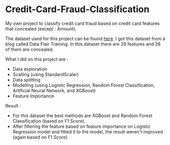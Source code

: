# Credit-Card-Fraud-Classification
My own project to classify credit card fraud based on credit card features that concealed (except : Amount).

The dataset used for this project can be found [here](https://drive.google.com/file/d/1CTAlmlREFRaEN3NoHHitewpqAtWS5cVQ/view).
I got this dataset from a blog called Data Flair Training. In this dataset there are 29 features and 28 of them are concealed.

What I did on this project are :
* Data exploration
* Scalling (using StandardScaler)
* Data splitting
* Modelling (using Logistic Regression, Random Forest Classification, Artificial Neural Network, and XGBoost)
* Feature Importance

Result :
* For this dataset the best methods are XGBoost and Random Forest Classification (based on F1 Score).
* After filtering the feature based on feature importance on Logistic Regression model and fitted it to the model, the result weren't improved (again based on F1 Score).
